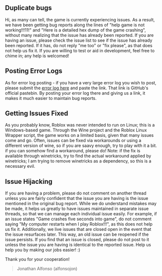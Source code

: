 ## Duplicate bugs
Hi, as many can tell, the game is currently experiencing issues. As a result, we have been getting bug reports along the lines of "help game is not working!!!11!" and "Here is a detailed hex dump of the game crashing", without many realizing that the issue has already been reported. If you are having an issue, please check the issue list to see if the issue has already been reported. If it has, do not reply "me too" or "fix please", as that does not help us fix it. If you are willing to test or aid in development, feel free to chime in; any help is welcomed!
## Posting Error Logs
As for error log posting - if you have a very large error log you wish to post, please submit the [error log here](https://gist.github.com/) and paste the link. That link is GitHub's official pastebin. By posting your error log there and giving us a link, it makes it much easier to maintain bug reports.
## Getting Issues Fixed
As you probably know, Roblox was never intended to run on Linux; this is a Windows-based game. Through the Wine project and the Roblox Linux Wrapper script, the game works on a limited basis, given that many issues come and go. Often, issues can be fixed via workarounds or using a different version of wine, so if you are saavy enough, try to play with it a bit. if you can somehow find a workaround, please do! Note: if the fix is available through winetricks, try to find the actual workaround applied by winetricks; I am trying to remove winetricks as a dependency, so this is a necessary evil.
## Issue Hijacking
If you are having a problem, please do not comment on another thread unless you are fairly confident that the issue you are having is the issue mentioned in the original bug report. While we do understand mistakes may be made, it helps us greatly to have issues maintained in separate issue threads, so that we can manage each individual issue easily. For example, if an issue states "Game crashes five seconds into game", do not comment saying "My computer restarts when I play Roblox!!!", as this does not help us fix it. Additionally, we live issues that are closed open in the event that the issue resurfaces later. This way, an old issue can be reopened if the issue persists. If you find that an issue is closed, please do not post to it unless the issue you are having is identical to the reported issue. Help us help you by making our jobs easier! :)

Thank you for your cooperation!
> Jonathan Alfonso (alfonsojon)
